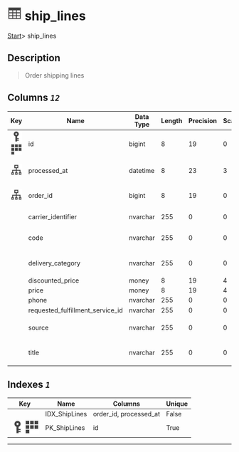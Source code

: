 # ![logo](../Images/table.svg) ship_lines

[Start](../start.md)> ship_lines

## [](#Description) Description

> Order shipping lines

## [](#Columns) Columns _`12`_

|Key|Name|Data Type|Length|Precision|Scale|Not Null|Description
|---|---|---|---|---|---|---|---
|[![Primary Key PK_ShipLines](../Images/primarykey.svg)](#Indexes)[![Cluster Key PK_ShipLines](../Images/Cluster.svg)](#Indexes)|id|bigint|8|19|0|True|Ship line ID|
|[![Indexes IDX_ShipLines](../Images/index.svg)](#Indexes)|processed_at|datetime|8|23|3|True|Datetime order was processed|
|[![Indexes IDX_ShipLines](../Images/index.svg)](#Indexes)|order_id|bigint|8|19|0|True|Order ID of shipping line|
||carrier_identifier|nvarchar|255|0|0|False|Shipping carrier ID|
||code|nvarchar|255|0|0|False|Shipping carrier code|
||delivery_category|nvarchar|255|0|0|False|Delivery type - pickup|
||discounted_price|money|8|19|4|True||
||price|money|8|19|4|True||
||phone|nvarchar|255|0|0|False||
||requested_fulfillment_service_id|nvarchar|255|0|0|False||
||source|nvarchar|255|0|0|False|Order of Item shipped|
||title|nvarchar|255|0|0|False|Title of shipping method|

## [](#Indexes) Indexes _`1`_

|Key|Name|Columns|Unique|
|---|---|---|---|
||IDX_ShipLines|order_id, processed_at|False|
|[![Primary Key PK_ShipLines](../Images/primarykey.svg)](#Indexes)[![Cluster Key PK_ShipLines](../Images/Cluster.svg)](#Indexes)|PK_ShipLines|id|True|

___
